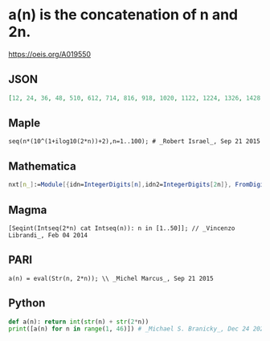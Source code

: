 # a\(n\) is the concatenation of n and 2n\.
https://oeis.org/A019550
## JSON
```JSON
[12, 24, 36, 48, 510, 612, 714, 816, 918, 1020, 1122, 1224, 1326, 1428, 1530, 1632, 1734, 1836, 1938, 2040, 2142, 2244, 2346, 2448, 2550, 2652, 2754, 2856, 2958, 3060, 3162, 3264, 3366, 3468, 3570, 3672, 3774, 3876, 3978, 4080, 4182, 4284, 4386, 4488, 4590]
```
## Maple
```Maple
seq(n*(10^(1+ilog10(2*n))+2),n=1..100); # _Robert Israel_, Sep 21 2015
```
## Mathematica
```Mathematica
nxt[n_]:=Module[{idn=IntegerDigits[n],idn2=IntegerDigits[2n]}, FromDigits[ Join[ idn,idn2]]]; Array[nxt,40] (* _Harvey P. Dale_, Sep 13 2011 *)
```
## Magma
```Magma
[Seqint(Intseq(2*n) cat Intseq(n)): n in [1..50]]; // _Vincenzo Librandi_, Feb 04 2014
```
## PARI
```PARI
a(n) = eval(Str(n, 2*n)); \\ _Michel Marcus_, Sep 21 2015
```
## Python
```Python
def a(n): return int(str(n) + str(2*n))
print([a(n) for n in range(1, 46)]) # _Michael S. Branicky_, Dec 24 2021
```
